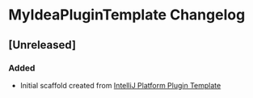 <!-- Keep a Changelog guide -> https://keepachangelog.com -->

# MyIdeaPluginTemplate Changelog

## [Unreleased]
### Added
- Initial scaffold created from [IntelliJ Platform Plugin Template](https://github.com/JetBrains/intellij-platform-plugin-template)
